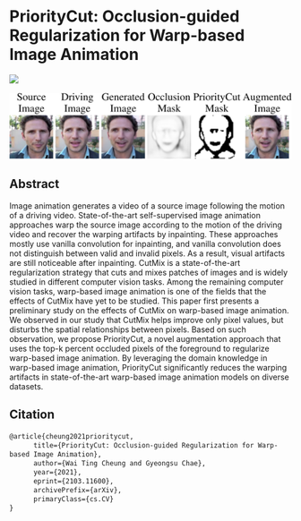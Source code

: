 # PriorityCut: Occlusion-guided Regularization for Warp-based Image Animation

<a href="https://arxiv.org/abs/2103.11600"><img src="https://img.shields.io/badge/arXiv-2103.11600-b31b1b.svg"></a>

![](assets/images/teaser.png)

## Abstract

Image animation generates a video of a source image following the motion of a driving video. State-of-the-art self-supervised image animation approaches warp the source image according to the motion of the driving video and recover the warping artifacts by inpainting. These approaches mostly use vanilla convolution for inpainting, and vanilla convolution does not distinguish between valid and invalid pixels. As a result, visual artifacts are still noticeable after inpainting. CutMix is a state-of-the-art regularization strategy that cuts and mixes patches of images and is widely studied in different computer vision tasks. Among the remaining computer vision tasks, warp-based image animation is one of the fields that the effects of CutMix have yet to be studied. This paper first presents a preliminary study on the effects of CutMix on warp-based image animation. We observed in our study that CutMix helps improve only pixel values, but disturbs the spatial relationships between pixels. Based on such observation, we propose PriorityCut, a novel augmentation approach that uses the top-k percent occluded pixels of the foreground to regularize warp-based image animation. By leveraging the domain knowledge in warp-based image animation, PriorityCut significantly reduces the warping artifacts in state-of-the-art warp-based image animation models on diverse datasets.

## Citation

```plain
@article{cheung2021prioritycut,
      title={PriorityCut: Occlusion-guided Regularization for Warp-based Image Animation}, 
      author={Wai Ting Cheung and Gyeongsu Chae},
      year={2021},
      eprint={2103.11600},
      archivePrefix={arXiv},
      primaryClass={cs.CV}
}
```
